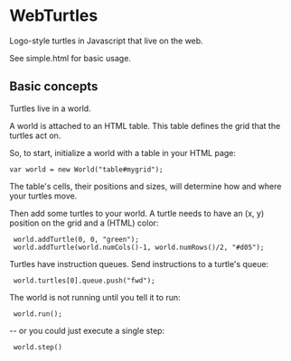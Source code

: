 # WebTurtles

Logo-style turtles in Javascript that live on the web.

See simple.html for basic usage.

## Basic concepts

Turtles live in a world.

A world is attached to an HTML table.  This table defines the grid
that the turtles act on.

So, to start, initialize a world with a table in your HTML page:

    var world = new World("table#mygrid");

The table's cells, their positions and sizes, will determine how
and where your turtles move.

Then add some turtles to your world.  A turtle needs to have an
(x, y) position on the grid and a (HTML) color:

     world.addTurtle(0, 0, "green");
     world.addTurtle(world.numCols()-1, world.numRows()/2, "#d05");

Turtles have instruction queues. Send instructions to a turtle's
queue:

     world.turtles[0].queue.push("fwd");

The world is not running until you tell it to run:

     world.run();

-- or you could just execute a single step:

     world.step()

